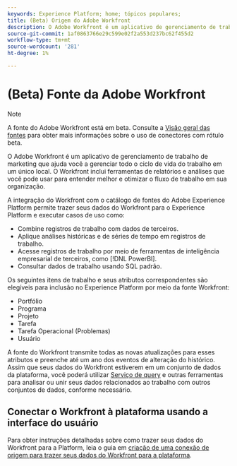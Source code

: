 ```yaml
---
keywords: Experience Platform; home; tópicos populares;
title: (Beta) Origem do Adobe Workfront
description: O Adobe Workfront é um aplicativo de gerenciamento de trabalho de marketing que ajuda você a gerenciar todo o ciclo de vida do trabalho em um único local. O Workfront inclui ferramentas de relatórios e análises que você pode usar para entender melhor e otimizar o fluxo de trabalho em sua organização.
source-git-commit: 1af0863766e29c599e02f2a553d237bc62f455d2
workflow-type: tm+mt
source-wordcount: '281'
ht-degree: 1%

---
```


# (Beta) Fonte da Adobe Workfront

>[!NOTE]
>
>A fonte do Adobe Workfront está em beta. Consulte a [Visão geral das fontes](../../home.md#terms-and-conditions) para obter mais informações sobre o uso de conectores com rótulo beta.

O Adobe Workfront é um aplicativo de gerenciamento de trabalho de marketing que ajuda você a gerenciar todo o ciclo de vida do trabalho em um único local. O Workfront inclui ferramentas de relatórios e análises que você pode usar para entender melhor e otimizar o fluxo de trabalho em sua organização.

A integração do Workfront com o catálogo de fontes do Adobe Experience Platform permite trazer seus dados do Workfront para o Experience Platform e executar casos de uso como:

* Combine registros de trabalho com dados de terceiros.
* Aplique análises históricas e de séries de tempo em registros de trabalho.
* Acesse registros de trabalho por meio de ferramentas de inteligência empresarial de terceiros, como [!DNL PowerBI].
* Consultar dados de trabalho usando SQL padrão.

Os seguintes itens de trabalho e seus atributos correspondentes são elegíveis para inclusão no Experience Platform por meio da fonte Workfront:

* Portfólio
* Programa
* Projeto
* Tarefa
* Tarefa Operacional (Problemas)
* Usuário

A fonte do Workfront transmite todas as novas atualizações para esses atributos e preenche até um ano dos eventos de alteração do histórico. Assim que seus dados do Workfront estiverem em um conjunto de dados da plataforma, você poderá utilizar [Serviço de query](../../../query-service/home.md) e outras ferramentas para analisar ou unir seus dados relacionados ao trabalho com outros conjuntos de dados, conforme necessário.

## Conectar o Workfront à plataforma usando a interface do usuário

Para obter instruções detalhadas sobre como trazer seus dados do Workfront para a Platform, leia o guia em [criação de uma conexão de origem para trazer seus dados do Workfront para a plataforma](../../tutorials/ui/create/adobe-applications/workfront.md).